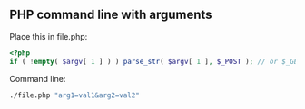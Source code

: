 ## PHP command line with arguments

Place this in file.php:
```php
<?php
if ( !empty( $argv[ 1 ] ) ) parse_str( $argv[ 1 ], $_POST ); // or $_GET
```
Command line:
```sh
./file.php "arg1=val1&arg2=val2"
```
